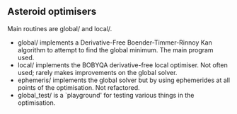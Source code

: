 ## Asteroid optimisers

Main routines are global/ and local/.

* global/ implements a Derivative-Free Boender-Timmer-Rinnoy Kan algorithm to attempt to find the global minimum. The main program used.
* local/ implements the BOBYQA derivative-free local optimiser. Not often used; rarely makes improvements on the global solver.
* ephemeris/ implements the global solver but by using ephemerides at all points of the optimisation. Not refactored.
* global_test/ is a `playground' for testing various things in the optimisation.
